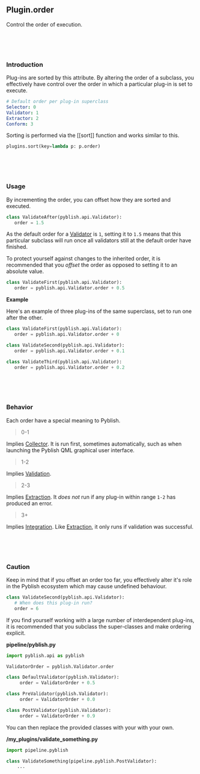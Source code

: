 ## Plugin.order

Control the order of execution.

<br>
<br>
<br>

### Introduction

Plug-ins are sorted by this attribute. By altering the order of a subclass, you effectively have control over the order in which a particular plug-in is set to execute.

```yaml
# Default order per plug-in superclass
Selector: 0
Validator: 1
Extractor: 2
Conform: 3
```

Sorting is performed via the [[sort]] function and works similar to this.

```python
plugins.sort(key=lambda p: p.order)
```

<br>
<br>
<br>

### Usage

By incrementing the order, you can offset how they are sorted and executed.

```python
class ValidateAfter(pyblish.api.Validator):
   order = 1.5
```

As the default order for a [Validator](pages/Validator.md) is `1`, setting it to `1.5` means that this particular subclass will run once all validators still at the default order have finished.

To protect yourself against changes to the inherited order, it is recommended that you *offset* the order as opposed to setting it to an absolute value.

```python
class ValidateFirst(pyblish.api.Validator):
   order = pyblish.api.Validator.order + 0.5
```

**Example**

Here's an example of three plug-ins of the same superclass, set to run one after the other.

```python
class ValidateFirst(pyblish.api.Validator):
   order = pyblish.api.Validator.order + 0

class ValidateSecond(pyblish.api.Validator):
   order = pyblish.api.Validator.order + 0.1

class ValidateThird(pyblish.api.Validator):
   order = pyblish.api.Validator.order + 0.2
```

<br>
<br>
<br>

### Behavior

Each order have a special meaning to Pyblish.

> 0-1

Implies [Collector](pages/Collector.md). It is run first, sometimes automatically, such as when launching the Pyblish QML graphical user interface.

> 1-2

Implies [Validation](pages/validator.md).

> 2-3

Implies [Extraction](pages/Extractor.md). It *does not* run if any plug-in within range `1-2` has produced an error.

> 3+

Implies [Integration](pages/Integration.md). Like [Extraction](pages/Extractor.md), it only runs if validation was successful.

<br>
<br>
<br>

### Caution

Keep in mind that if you offset an order too far, you effectively alter it's role in the Pyblish ecosystem which may cause undefined behaviour.

```python
class ValidateSecond(pyblish.api.Validator):
   # When does this plug-in run?
   order = 6
```

If you find yourself working with a large number of interdependent plug-ins, it is recommended that you subclass the super-classes and make ordering explicit.

**pipeline/pyblish.py**

```python
import pyblish.api as pyblish

ValidatorOrder = pyblish.Validator.order

class DefaultValidator(pyblish.Validator):
     order = ValidatorOrder + 0.5

class PreValidator(pyblish.Validator):
     order = ValidatorOrder + 0.0

class PostValidator(pyblish.Validator):
     order = ValidatorOrder + 0.9
```

You can then replace the provided classes with your with your own.

**/my_plugins/validate_something.py**

```python
import pipeline.pyblish

class ValidateSomething(pipeline.pyblish.PostValidator):
    ...
```